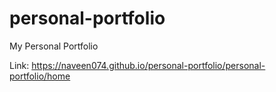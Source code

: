 # personal-portfolio
My Personal Portfolio

Link: https://naveen074.github.io/personal-portfolio/personal-portfolio/home
